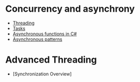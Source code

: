 # Concurrency and asynchrony

- [Threading](https://github.com/KiraDiShira/ConcurrencyAndAsynchrony/tree/master/Threading#threading)
- [Tasks](https://github.com/KiraDiShira/ConcurrencyAndAsynchrony/blob/master/Tasks/readme.md#tasks)
- [Asynchronous functions in C#](https://github.com/KiraDiShira/ConcurrencyAndAsynchrony/tree/master/AsynchronousFunctionsInC%23#asynchronous-functions-in-c)
- [Asynchronous patterns](https://github.com/KiraDiShira/ConcurrencyAndAsynchrony/blob/master/AsynchronousPatterns/readme.md#asynchronous-patterns)

# Advanced Threading

- [Synchronization Overview]
